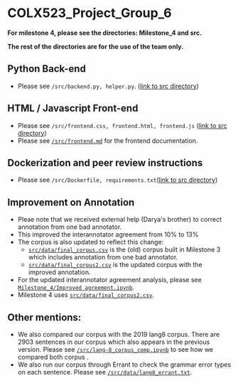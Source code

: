 # COLX523_Project_Group_6

**For milestone 4, please see the directories: Milestone_4 and src.**

**The rest of the directories are for the use of the team only.**

## Python Back-end
- Please see `/src/backend.py, helper.py`. ([link to src directory](https://github.ubc.ca/MDS-CL-2020-21/COLX523_Project_Group6/tree/master/src))
                   
## HTML / Javascript Front-end
- Please see `/src/frontend.css, frontend.html, frontend.js` ([link to src directory](https://github.ubc.ca/MDS-CL-2020-21/COLX523_Project_Group6/tree/master/src))
- Please see [`/src/frontend.md`](https://github.ubc.ca/MDS-CL-2020-21/COLX523_Project_Group6/blob/master/src/frontend.md) for the frontend documentation. 

## Dockerization and peer review instructions 
- Please see `/src/Dockerfile, requirements.txt`([link to src directory](https://github.ubc.ca/MDS-CL-2020-21/COLX523_Project_Group6/tree/master/src))

## Improvement on Annotation
- Pleae note that we received external help (Darya's brother) to correct annotation from one bad annotator.
- This improved the interannotator agreement from 10% to 13%
- The corpus is also updated to reflect this change: 
  - [`src/data/final_corpus.csv`](https://github.ubc.ca/MDS-CL-2020-21/COLX523_Project_Group6/blob/master/src/data/final_corpus.csv) is the (old) corpus built in Milestone 3 which includes annotation from one bad annotator. 
  - [`src/data/final_corpus2.csv`](https://github.ubc.ca/MDS-CL-2020-21/COLX523_Project_Group6/blob/master/src/data/final_corpus2.csv) is the updated corpus with the improved annotation. 
- For the updated interannotator agreement analysis, please see [`Milestone_4/Improved agreement.ipynb`](https://github.ubc.ca/MDS-CL-2020-21/COLX523_Project_Group6/blob/master/Milestone_4/Improved%20agreement.ipynb). 
- Milestone 4 uses [`src/data/final_corpus2.csv`](https://github.ubc.ca/MDS-CL-2020-21/COLX523_Project_Group6/blob/master/src/data/final_corpus2.csv).

## Other mentions:
- We also compared our corpus with the 2019 lang8 corpus. There are 2903 sentences in our corpus which also appears in the previous version. Please see [`/src/lang-8_corpus_comp.ipynb`](https://github.ubc.ca/MDS-CL-2020-21/COLX523_Project_Group6/blob/master/src/lang-8_corpus_comp.ipynb) to see how we compared both corpus .
- We also run our corpus through Errant to check the grammar error types on each sentence. Please see [`/src/data/lang8_errant.txt`](https://github.ubc.ca/MDS-CL-2020-21/COLX523_Project_Group6/blob/master/src/data/lang8_errant.txt). 
